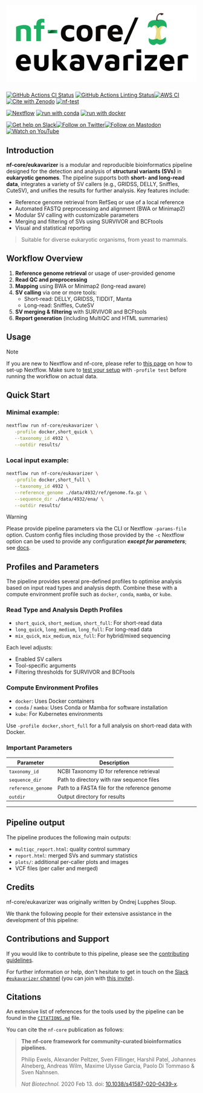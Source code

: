 <h1>
  <picture>
    <source media="(prefers-color-scheme: dark)" srcset="docs/images/nf-core-eukavarizer_logo_dark.png">
    <img alt="nf-core/eukavarizer" src="docs/images/nf-core-eukavarizer_logo_light.png">
  </picture>
</h1>

[![GitHub Actions CI Status](https://github.com/nf-core/eukavarizer/actions/workflows/ci.yml/badge.svg)](https://github.com/nf-core/eukavarizer/actions/workflows/ci.yml)
[![GitHub Actions Linting Status](https://github.com/nf-core/eukavarizer/actions/workflows/linting.yml/badge.svg)](https://github.com/nf-core/eukavarizer/actions/workflows/linting.yml)[![AWS CI](https://img.shields.io/badge/CI%20tests-full%20size-FF9900?labelColor=000000&logo=Amazon%20AWS)](https://nf-co.re/eukavarizer/results)[![Cite with Zenodo](http://img.shields.io/badge/DOI-10.5281/zenodo.XXXXXXX-1073c8?labelColor=000000)](https://doi.org/10.5281/zenodo.XXXXXXX)
[![nf-test](https://img.shields.io/badge/unit_tests-nf--test-337ab7.svg)](https://www.nf-test.com)

[![Nextflow](https://img.shields.io/badge/nextflow%20DSL2-%E2%89%A524.04.2-23aa62.svg)](https://www.nextflow.io/)
[![run with conda](http://img.shields.io/badge/run%20with-conda-3EB049?labelColor=000000&logo=anaconda)](https://docs.conda.io/en/latest/)
[![run with docker](https://img.shields.io/badge/run%20with-docker-0db7ed?labelColor=000000&logo=docker)](https://www.docker.com/)

[![Get help on Slack](http://img.shields.io/badge/slack-nf--core%20%23eukavarizer-4A154B?labelColor=000000&logo=slack)](https://nfcore.slack.com/channels/eukavarizer)[![Follow on Twitter](http://img.shields.io/badge/twitter-%40nf__core-1DA1F2?labelColor=000000&logo=twitter)](https://twitter.com/nf_core)[![Follow on Mastodon](https://img.shields.io/badge/mastodon-nf__core-6364ff?labelColor=FFFFFF&logo=mastodon)](https://mstdn.science/@nf_core)[![Watch on YouTube](http://img.shields.io/badge/youtube-nf--core-FF0000?labelColor=000000&logo=youtube)](https://www.youtube.com/c/nf-core)

## Introduction

**nf-core/eukavarizer** is a modular and reproducible bioinformatics pipeline designed for the detection and analysis of **structural variants (SVs)** in **eukaryotic genomes**. The pipeline supports both **short- and long-read data**, integrates a variety of SV callers (e.g., GRIDSS, DELLY, Sniffles, CuteSV), and unifies the results for further analysis. Key features include:

- Reference genome retrieval from RefSeq or use of a local reference
- Automated FASTQ preprocessing and alignment (BWA or Minimap2)
- Modular SV calling with customizable parameters
- Merging and filtering of SVs using SURVIVOR and BCFtools
- Visual and statistical reporting

> Suitable for diverse eukaryotic organisms, from yeast to mammals.

## Workflow Overview

1. **Reference genome retrieval** or usage of user-provided genome
2. **Read QC and preprocessing**
3. **Mapping** using BWA or Minimap2 (long-read aware)
4. **SV calling** via one or more tools:
   - Short-read: DELLY, GRIDSS, TIDDIT, Manta
   - Long-read: Sniffles, CuteSV
5. **SV merging & filtering** with SURVIVOR and BCFtools
6. **Report generation** (including MultiQC and HTML summaries)

## Usage

> [!NOTE]
> If you are new to Nextflow and nf-core, please refer to [this page](https://nf-co.re/docs/usage/installation) on how to set-up Nextflow. Make sure to [test your setup](https://nf-co.re/docs/usage/introduction#how-to-run-a-pipeline) with `-profile test` before running the workflow on actual data.

## Quick Start

### Minimal example:

```bash
nextflow run nf-core/eukavarizer \
   -profile docker,short_quick \
   --taxonomy_id 4932 \
   --outdir results/
```

### Local input example:

```bash
nextflow run nf-core/eukavarizer \
   -profile docker,short_full \
   --taxonomy_id 4932 \
   --reference_genome ./data/4932/ref/genome.fa.gz \
   --sequence_dir ./data/4932/ena/ \
   --outdir results/
```

> [!WARNING]
> Please provide pipeline parameters via the CLI or Nextflow `-params-file` option. Custom config files including those provided by the `-c` Nextflow option can be used to provide any configuration _**except for parameters**_; see [docs](https://nf-co.re/docs/usage/getting_started/configuration#custom-configuration-files).

## Profiles and Parameters

The pipeline provides several pre-defined profiles to optimise analysis based on input read types and analysis depth. Combine these with a compute environment profile such as `docker`, `conda`, `mamba`, or `kube`.

### Read Type and Analysis Depth Profiles

- `short_quick`, `short_medium`, `short_full`: For short-read data
- `long_quick`, `long_medium`, `long_full`: For long-read data
- `mix_quick`, `mix_medium`, `mix_full`: For hybrid/mixed sequencing

Each level adjusts:

- Enabled SV callers
- Tool-specific arguments
- Filtering thresholds for SURVIVOR and BCFtools

### Compute Environment Profiles

- `docker`: Uses Docker containers
- `conda` / `mamba`: Uses Conda or Mamba for software installation
- `kube`: For Kubernetes environments

Use `-profile docker,short_full` for a full analysis on short-read data with Docker.

### Important Parameters

| Parameter          | Description                                   |
| ------------------ | --------------------------------------------- |
| `taxonomy_id`      | NCBI Taxonomy ID for reference retrieval      |
| `sequence_dir`     | Path to directory with raw sequence files     |
| `reference_genome` | Path to a FASTA file for the reference genome |
| `outdir`           | Output directory for results                  |

---

## Pipeline output

The pipeline produces the following main outputs:

- `multiqc_report.html`: quality control summary
- `report.html`: merged SVs and summary statistics
- `plots/`: additional per-caller plots and images
- VCF files (per caller and merged)

## Credits

nf-core/eukavarizer was originally written by Ondrej Lupphes Sloup.

We thank the following people for their extensive assistance in the development of this pipeline:

## Contributions and Support

If you would like to contribute to this pipeline, please see the [contributing guidelines](.github/CONTRIBUTING.md).

For further information or help, don't hesitate to get in touch on the [Slack `#eukavarizer` channel](https://nfcore.slack.com/channels/eukavarizer) (you can join with [this invite](https://nf-co.re/join/slack)).

## Citations

An extensive list of references for the tools used by the pipeline can be found in the [`CITATIONS.md`](CITATIONS.md) file.

You can cite the `nf-core` publication as follows:

> **The nf-core framework for community-curated bioinformatics pipelines.**
>
> Philip Ewels, Alexander Peltzer, Sven Fillinger, Harshil Patel, Johannes Alneberg, Andreas Wilm, Maxime Ulysse Garcia, Paolo Di Tommaso & Sven Nahnsen.
>
> _Nat Biotechnol._ 2020 Feb 13. doi: [10.1038/s41587-020-0439-x](https://dx.doi.org/10.1038/s41587-020-0439-x).
